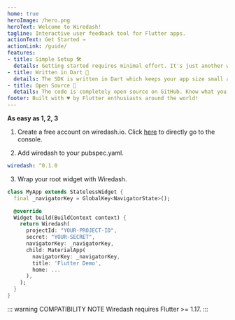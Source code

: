 ```yaml
---
home: true
heroImage: /hero.png
heroText: Welcome to Wiredash!
tagline: Interactive user feedback tool for Flutter apps.
actionText: Get Started →
actionLink: /guide/
features:
- title: Simple Setup 🛠
  details: Getting started requires minimal effort. It's just another widget inside your app tree, nothing more!
- title: Written in Dart 🎯
  details: The SDK is written in Dart which keeps your app size small and works best with Flutter.
- title: Open Source 👀
  details: The code is completely open source on GitHub. Know what you ship with your app and feel free to contribute.
footer: Built with ♥️ by Flutter enthusiasts around the world!
---
```


**As easy as 1, 2, 3**

1. Create a free account on wiredash.io. Click [here](https://console.wiredash.io) to directly go to the console.

2. Add wiredash to your pubspec.yaml.

```yaml
wiredash: ^0.1.0
```

3. Wrap your root widget with Wiredash.

```dart
class MyApp extends StatelessWidget {
  final _navigatorKey = GlobalKey<NavigatorState>();

  @override
  Widget build(BuildContext context) {
    return Wiredash(
      projectId: "YOUR-PROJECT-ID",
      secret: "YOUR-SECRET",
      navigatorKey: _navigatorKey,
      child: MaterialApp(
        navigatorKey: _navigatorKey,
        title: 'Flutter Demo',
        home: ...
      ),
    );
  }  
}
```

::: warning COMPATIBILITY NOTE
Wiredash requires Flutter >= 1.17.
:::
